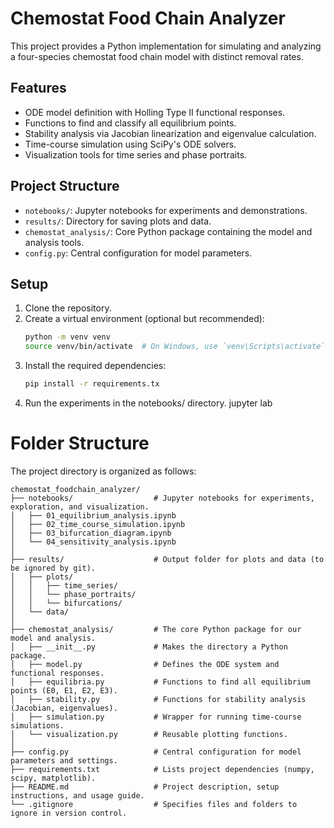 # Chemostat Food Chain Analyzer

This project provides a Python implementation for simulating and analyzing a four-species chemostat food chain model with distinct removal rates.

## Features
- ODE model definition with Holling Type II functional responses.
- Functions to find and classify all equilibrium points.
- Stability analysis via Jacobian linearization and eigenvalue calculation.
- Time-course simulation using SciPy's ODE solvers.
- Visualization tools for time series and phase portraits.

## Project Structure
- `notebooks/`: Jupyter notebooks for experiments and demonstrations.
- `results/`: Directory for saving plots and data.
- `chemostat_analysis/`: Core Python package containing the model and analysis tools.
- `config.py`: Central configuration for model parameters.

## Setup
1. Clone the repository.
2. Create a virtual environment (optional but recommended):
   ```bash
   python -m venv venv
   source venv/bin/activate  # On Windows, use `venv\Scripts\activate`
   ```
3. Install the required dependencies: 
      ```bash
      pip install -r requirements.tx
      ```
4. Run the experiments in the notebooks/ directory.
jupyter lab

# Folder Structure

The project directory is organized as follows:

```
chemostat_foodchain_analyzer/
├── notebooks/                  # Jupyter notebooks for experiments, exploration, and visualization.
│   ├── 01_equilibrium_analysis.ipynb
│   ├── 02_time_course_simulation.ipynb
│   ├── 03_bifurcation_diagram.ipynb
│   └── 04_sensitivity_analysis.ipynb
│
├── results/                    # Output folder for plots and data (to be ignored by git).
│   ├── plots/
│   │   ├── time_series/
│   │   └── phase_portraits/
│   │   └── bifurcations/
│   └── data/
│
├── chemostat_analysis/         # The core Python package for our model and analysis.
│   ├── __init__.py             # Makes the directory a Python package.
│   ├── model.py                # Defines the ODE system and functional responses.
│   ├── equilibria.py           # Functions to find all equilibrium points (E0, E1, E2, E3).
│   ├── stability.py            # Functions for stability analysis (Jacobian, eigenvalues).
│   ├── simulation.py           # Wrapper for running time-course simulations.
│   └── visualization.py        # Reusable plotting functions.
│
├── config.py                   # Central configuration for model parameters and settings.
├── requirements.txt            # Lists project dependencies (numpy, scipy, matplotlib).
├── README.md                   # Project description, setup instructions, and usage guide.
└── .gitignore                  # Specifies files and folders to ignore in version control.
```